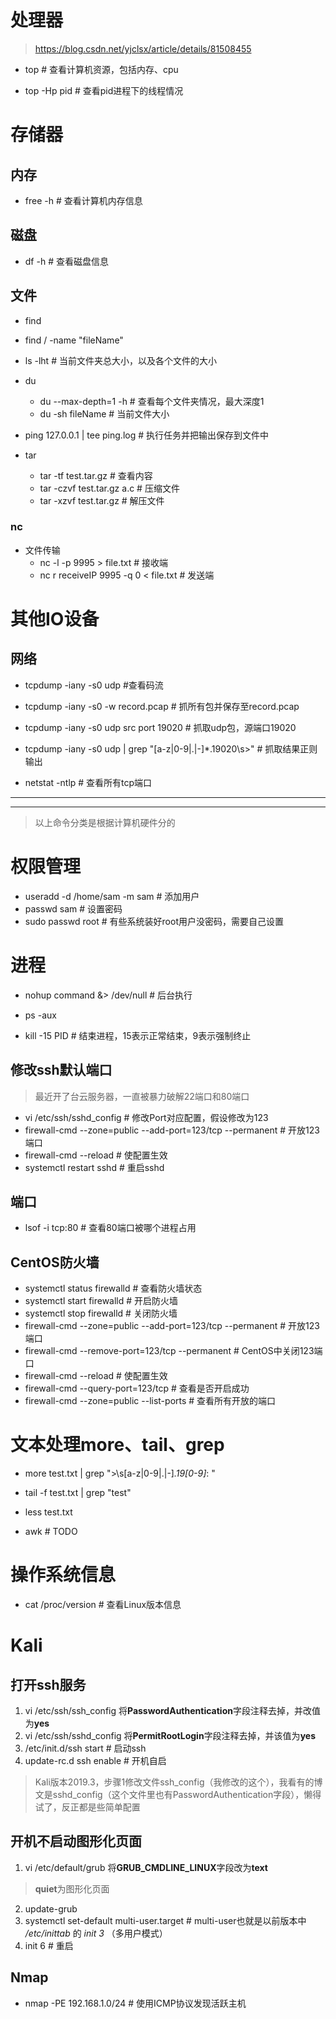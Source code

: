 # 处理器
> https://blog.csdn.net/yjclsx/article/details/81508455  

- top # 查看计算机资源，包括内存、cpu

- top -Hp pid # 查看pid进程下的线程情况

# 存储器
## 内存
- free -h # 查看计算机内存信息

## 磁盘
- df -h # 查看磁盘信息

## 文件
- find
 - find / -name "fileName"

- ls -lht # 当前文件夹总大小，以及各个文件的大小

- du
  - du --max-depth=1 -h # 查看每个文件夹情况，最大深度1
  - du -sh fileName # 当前文件大小

- ping 127.0.0.1 | tee ping.log # 执行任务并把输出保存到文件中

- tar
  - tar -tf test.tar.gz # 查看内容
  - tar -czvf test.tar.gz a.c # 压缩文件
  - tar -xzvf test.tar.gz # 解压文件

### nc
- 文件传输
  - nc -l -p 9995 > file.txt # 接收端
  - nc r receiveIP 9995 -q 0 < file.txt # 发送端

# 其他IO设备
## 网络
- tcpdump -iany -s0 udp #查看码流
- tcpdump -iany -s0 -w record.pcap # 抓所有包并保存至record.pcap
- tcpdump -iany -s0 udp src port 19020 # 抓取udp包，源端口19020
- tcpdump -iany -s0 udp | grep "[a-z|0-9|.|-]*\.19020\s>" # 抓取结果正则输出

- netstat -ntlp # 查看所有tcp端口

***
***
> 以上命令分类是根据计算机硬件分的
# 权限管理
- useradd -d /home/sam -m sam # 添加用户
- passwd sam # 设置密码
- sudo passwd root # 有些系统装好root用户没密码，需要自己设置

# 进程
- nohup command &> /dev/null # 后台执行

- ps -aux

- kill -15 PID # 结束进程，15表示正常结束，9表示强制终止

## 修改ssh默认端口
> 最近开了台云服务器，一直被暴力破解22端口和80端口
- vi /etc/ssh/sshd_config # 修改Port对应配置，假设修改为123
- firewall-cmd --zone=public --add-port=123/tcp --permanent # 开放123端口
- firewall-cmd --reload # 使配置生效
- systemctl restart sshd # 重启sshd

## 端口
- lsof -i tcp:80 # 查看80端口被哪个进程占用

## CentOS防火墙
- systemctl status firewalld # 查看防火墙状态
- systemctl start firewalld # 开启防火墙
- systemctl stop firewalld # 关闭防火墙
- firewall-cmd --zone=public --add-port=123/tcp --permanent # 开放123端口
- firewall-cmd --remove-port=123/tcp --permanent # CentOS中关闭123端口
- firewall-cmd --reload # 使配置生效
- firewall-cmd --query-port=123/tcp # 查看是否开启成功
- firewall-cmd --zone=public --list-ports # 查看所有开放的端口

# 文本处理more、tail、grep

- more test.txt | grep ">\s[a-z|0-9|.|-]*\.19[0-9]*: "

- tail -f test.txt | grep "test"

- less test.txt

- awk # TODO

# 操作系统信息
- cat /proc/version # 查看Linux版本信息

# Kali
## 打开ssh服务
1. vi /etc/ssh/ssh_config
将**PasswordAuthentication**字段注释去掉，并改值为**yes**
2. vi /etc/ssh/sshd_config
将**PermitRootLogin**字段注释去掉，并该值为**yes**
3. /etc/init.d/ssh start # 启动ssh
4. update-rc.d ssh enable  # 开机自启
> Kali版本2019.3，步骤1修改文件ssh_config（我修改的这个），我看有的博文是sshd_config（这个文件里也有PasswordAuthentication字段），懒得试了，反正都是些简单配置

## 开机不启动图形化页面
1. vi /etc/default/grub
将**GRUB_CMDLINE_LINUX**字段改为**text**
> **quiet**为图形化页面
2. update-grub
3. systemctl set-default multi-user.target # multi-user也就是以前版本中 */etc/inittab* 的 *init 3* （多用户模式）
4. init 6 # 重启

## Nmap
- nmap -PE 192.168.1.0/24 # 使用ICMP协议发现活跃主机